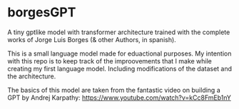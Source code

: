 # borgesGPT
A tiny gptlike model with transformer architecture trained with the complete works of Jorge Luis Borges (&amp; other Authors, in spanish).  

This is a small language model made for eduactional purposes. My intention with this repo is to keep track of the improovements that I make while creating
my first language model. Including modifications of the dataset and the architecture. 

The basics of this model are taken from the fantastic video on building a GPT by Andrej Karpathy:
https://www.youtube.com/watch?v=kCc8FmEb1nY
